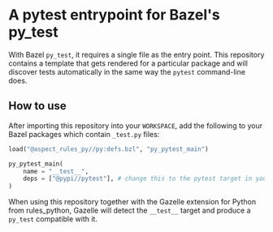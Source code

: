 # A pytest entrypoint for Bazel's py_test

With Bazel `py_test`, it requires a single file as the entry point. This repository contains a
template that gets rendered for a particular package and will discover tests automatically in the
same way the `pytest` command-line does.

## How to use

After importing this repository into your `WORKSPACE`, add the following to your Bazel packages
which contain `_test.py` files:

```python
load("@aspect_rules_py//py:defs.bzl", "py_pytest_main")

py_pytest_main(
    name = "__test__",
    deps = ["@pypi//pytest"], # change this to the pytest target in your repo.
)
```

When using this repository together with the Gazelle extension for Python from rules_python, Gazelle
will detect the `__test__` target and produce a `py_test` compatible with it.
